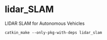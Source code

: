 # lidar_SLAM
LIDAR SLAM for Autonomous Vehicles

```
catkin_make --only-pkg-with-deps lidar_slam
```

